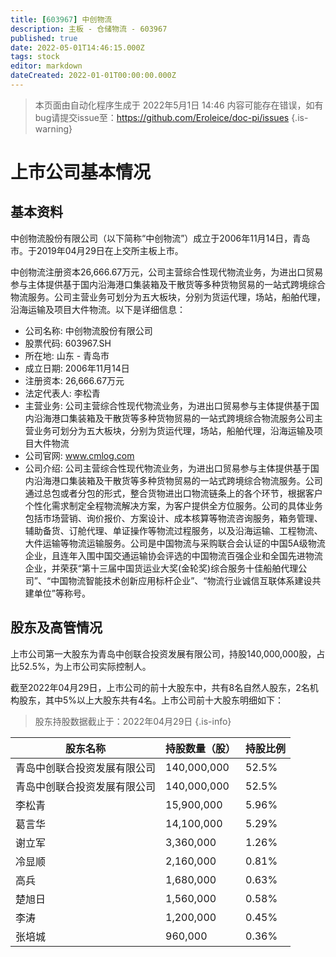 ```yaml
---
title: [603967] 中创物流
description: 主板 - 仓储物流 - 603967
published: true
date: 2022-05-01T14:46:15.000Z
tags: stock
editor: markdown
dateCreated: 2022-01-01T00:00:00.000Z
---
```


> 本页面由自动化程序生成于 2022年5月1日 14:46
> 内容可能存在错误，如有bug请提交issue至：https://github.com/Eroleice/doc-pi/issues
{.is-warning}

# 上市公司基本情况

## 基本资料

中创物流股份有限公司（以下简称“中创物流”）成立于2006年11月14日，青岛市。于2019年04月29日在上交所主板上市。

中创物流注册资本26,666.67万元，公司主营综合性现代物流业务，为进出口贸易参与主体提供基于国内沿海港口集装箱及干散货等多种货物贸易的一站式跨境综合物流服务。公司主营业务可划分为五大板块，分别为货运代理，场站，船舶代理，沿海运输及项目大件物流。以下是详细信息：

- 公司名称: 中创物流股份有限公司
- 股票代码: 603967.SH
- 所在地: 山东 - 青岛市
- 成立日期: 2006年11月14日
- 注册资本: 26,666.67万元
- 法定代表人: 李松青
- 主营业务: 公司主营综合性现代物流业务，为进出口贸易参与主体提供基于国内沿海港口集装箱及干散货等多种货物贸易的一站式跨境综合物流服务公司主营业务可划分为五大板块，分别为货运代理，场站，船舶代理，沿海运输及项目大件物流
- 公司官网: www.cmlog.com
- 公司介绍: 公司主营综合性现代物流业务，为进出口贸易参与主体提供基于国内沿海港口集装箱及干散货等多种货物贸易的一站式跨境综合物流服务。公司通过总包或者分包的形式，整合货物进出口物流链条上的各个环节，根据客户个性化需求制定全程物流解决方案，为客户提供全方位服务。公司的具体业务包括市场营销、询价报价、方案设计、成本核算等物流咨询服务，箱务管理、辅助备货、订舱代理、单证操作等物流过程服务，以及沿海运输、工程物流、大件运输等物流运输服务。公司是中国物流与采购联合会认证的中国5A级物流企业，且连年入围中国交通运输协会评选的中国物流百强企业和全国先进物流企业，并荣获“第十三届中国货运业大奖(金轮奖)综合服务十佳船舶代理公司”、“中国物流智能技术创新应用标杆企业”、“物流行业诚信互联体系建设共建单位”等称号。


## 股东及高管情况

上市公司第一大股东为青岛中创联合投资发展有限公司，持股140,000,000股，占比52.5%，为上市公司实际控制人。

截至2022年04月29日，上市公司的前十大股东中，共有8名自然人股东，2名机构股东，其中5%以上大股东共有4名。上市公司前十大股东明细如下：

> 股东持股数据截止于：2022年04月29日
{.is-info}

| 股东名称 | 持股数量（股） | 持股比例 |
| --- | --- | --- |
| 青岛中创联合投资发展有限公司 | 140,000,000 | 52.5% |
| 青岛中创联合投资发展有限公司 | 140,000,000 | 52.5% |
| 李松青 | 15,900,000 | 5.96% |
| 葛言华 | 14,100,000 | 5.29% |
| 谢立军 | 3,360,000 | 1.26% |
| 冷显顺 | 2,160,000 | 0.81% |
| 高兵 | 1,680,000 | 0.63% |
| 楚旭日 | 1,560,000 | 0.58% |
| 李涛 | 1,200,000 | 0.45% |
| 张培城 | 960,000 | 0.36% |




